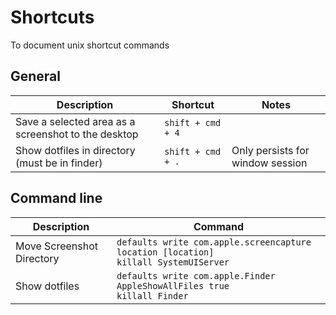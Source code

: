 # Shortcuts
To document unix shortcut commands

## General
Description | Shortcut | Notes
--- | --- | ---
Save a selected area as a screenshot to the desktop | `shift + cmd + 4` | 
Show dotfiles in directory (must be in finder) | `shift + cmd + .` | Only persists for window session

## Command line
Description | Command
--- | ---
Move Screenshot Directory | `defaults write com.apple.screencapture location [location]` <br/> `killall SystemUIServer` | 
Show dotfiles | `defaults write com.apple.Finder AppleShowAllFiles true` <br/> `killall Finder` |                                         
